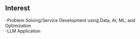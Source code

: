 ## Interest
-Problem Solving/Service Development using Data, AI, ML, and Optimization
<br>-LLM Application
